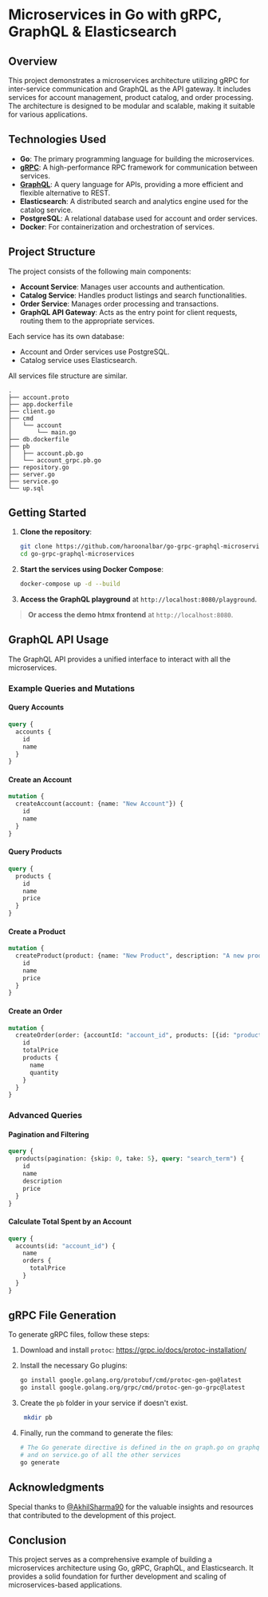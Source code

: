 # Microservices in Go with gRPC, GraphQL & Elasticsearch

## Overview

This project demonstrates a microservices architecture utilizing gRPC for inter-service communication and GraphQL as the API gateway. It includes services for account management, product catalog, and order processing. The architecture is designed to be modular and scalable, making it suitable for various applications.

## Technologies Used

- **Go**: The primary programming language for building the microservices.
- [**gRPC**](https://grpc.io/docs/): A high-performance RPC framework for communication between services.
- [**GraphQL**](https://graphql.org/learn/): A query language for APIs, providing a more efficient and flexible alternative to REST.
- **Elasticsearch**: A distributed search and analytics engine used for the catalog service.
- **PostgreSQL**: A relational database used for account and order services.
- **Docker**: For containerization and orchestration of services.

## Project Structure

The project consists of the following main components:

- **Account Service**: Manages user accounts and authentication.
- **Catalog Service**: Handles product listings and search functionalities.
- **Order Service**: Manages order processing and transactions.
- **GraphQL API Gateway**: Acts as the entry point for client requests, routing them to the appropriate services.

Each service has its own database:

- Account and Order services use PostgreSQL.
- Catalog service uses Elasticsearch.

All services file structure are similar.

```
.
├── account.proto
├── app.dockerfile
├── client.go
├── cmd
│   └── account
│       └── main.go
├── db.dockerfile
├── pb
│   ├── account.pb.go
│   └── account_grpc.pb.go
├── repository.go
├── server.go
├── service.go
└── up.sql
```

## Getting Started

1. **Clone the repository**:

   ```bash
   git clone https://github.com/haroonalbar/go-grpc-graphql-microservices
   cd go-grpc-graphql-microservices
   ```

2. **Start the services using Docker Compose**:

   ```bash
   docker-compose up -d --build
   ```

3. **Access the GraphQL playground** at `http://localhost:8080/playground`.

 > **Or access the demo htmx frontend** at `http://localhost:8080`.

## GraphQL API Usage

The GraphQL API provides a unified interface to interact with all the microservices.

### Example Queries and Mutations

#### Query Accounts

```graphql
query {
  accounts {
    id
    name
  }
}
```

#### Create an Account

```graphql
mutation {
  createAccount(account: {name: "New Account"}) {
    id
    name
  }
}
```

#### Query Products

```graphql
query {
  products {
    id
    name
    price
  }
}
```

#### Create a Product

```graphql
mutation {
  createProduct(product: {name: "New Product", description: "A new product", price: 19.99}) {
    id
    name
    price
  }
}
```

#### Create an Order

```graphql
mutation {
  createOrder(order: {accountId: "account_id", products: [{id: "product_id", quantity: 2}]}) {
    id
    totalPrice
    products {
      name
      quantity
    }
  }
}
```

### Advanced Queries

#### Pagination and Filtering

```graphql
query {
  products(pagination: {skip: 0, take: 5}, query: "search_term") {
    id
    name
    description
    price
  }
}
```

#### Calculate Total Spent by an Account

```graphql
query {
  accounts(id: "account_id") {
    name
    orders {
      totalPrice
    }
  }
}
```

## gRPC File Generation

To generate gRPC files, follow these steps:

1. Download and install `protoc`: <https://grpc.io/docs/protoc-installation/>

2. Install the necessary Go plugins:

   ```bash
   go install google.golang.org/protobuf/cmd/protoc-gen-go@latest
   go install google.golang.org/grpc/cmd/protoc-gen-go-grpc@latest
   ```

3. Create the `pb` folder in your service if doesn't exist.

   ```bash
    mkdir pb
   ```

5. Finally, run the command to generate the files:

   ```bash
   # The Go generate directive is defined in the on graph.go on graphql service
   # and on service.go of all the other services
   go generate
   ```

## Acknowledgments

Special thanks to [@AkhilSharma90](https://github.com/AkhilSharma90) for the valuable insights and resources that contributed to the development of this project.

## Conclusion

This project serves as a comprehensive example of building a microservices architecture using Go, gRPC, GraphQL, and Elasticsearch. It provides a solid foundation for further development and scaling of microservices-based applications.
